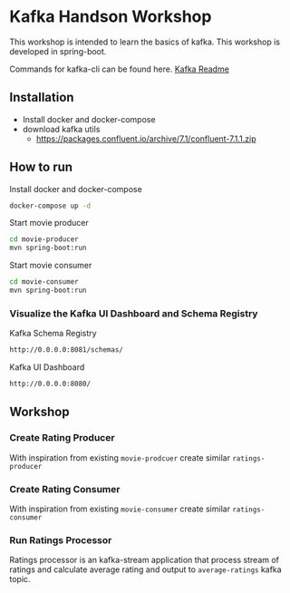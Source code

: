 # Kafka Handson Workshop
This workshop is intended to learn the basics of kafka. This workshop is developed in spring-boot. 

Commands for kafka-cli can be found here. [Kafka Readme](kafka-readme.md)
## Installation
- Install docker and docker-compose
- download kafka utils 
  - https://packages.confluent.io/archive/7.1/confluent-7.1.1.zip
## How to run
Install docker and docker-compose
```bash
docker-compose up -d 
```
Start movie producer
```bash
cd movie-producer
mvn spring-boot:run
```
Start movie consumer
```bash
cd movie-consumer
mvn spring-boot:run
```
### Visualize the Kafka UI Dashboard and Schema Registry
Kafka Schema Registry
```bash
http://0.0.0.0:8081/schemas/
```
Kafka UI Dashboard
```bash
http://0.0.0.0:8080/
```
## Workshop
### Create Rating Producer
With inspiration from existing ```movie-prodcuer``` create similar ```ratings-producer```
### Create Rating Consumer
With inspiration from existing ```movie-consumer``` create similar ```ratings-consumer```

### Run Ratings Processor
Ratings processor is an kafka-stream application that process stream of ratings and calculate average rating and output to ```average-ratings``` kafka topic. 
